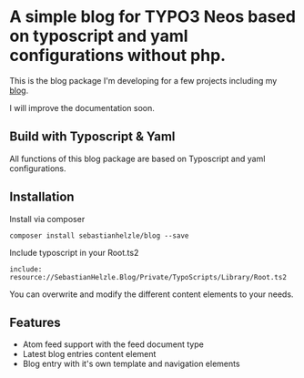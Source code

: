 # A simple blog for TYPO3 Neos based on typoscript and yaml configurations without php.

This is the blog package I'm developing for a few projects including my [blog](http://www.mind-the-seb.de).

I will improve the documentation soon.

## Build with Typoscript & Yaml

All functions of this blog package are based on Typoscript and yaml configurations.

## Installation

Install via composer

`composer install sebastianhelzle/blog --save`

Include typoscript in your Root.ts2

`include: resource://SebastianHelzle.Blog/Private/TypoScripts/Library/Root.ts2`

You can overwrite and modify the different content elements to your needs.

## Features

* Atom feed support with the feed document type
* Latest blog entries content element
* Blog entry with it's own template and navigation elements
